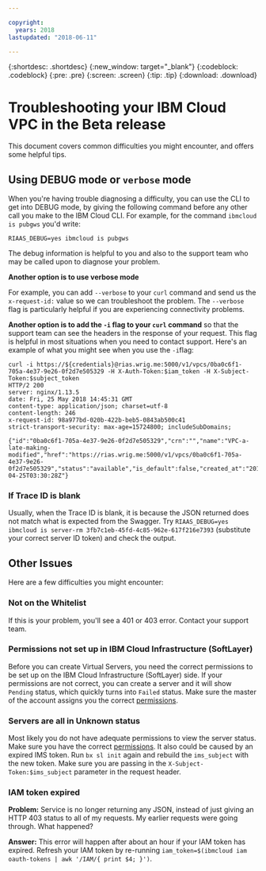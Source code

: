```yaml
---

copyright:
  years: 2018
lastupdated: "2018-06-11"

---
```


{:shortdesc: .shortdesc}
{:new_window: target="_blank"}
{:codeblock: .codeblock}
{:pre: .pre}
{:screen: .screen}
{:tip: .tip}
{:download: .download}

# Troubleshooting your IBM Cloud VPC in the Beta release

This document covers common difficulties you might encounter, and offers some helpful tips.

## Using DEBUG mode or `verbose` mode 

When you're having trouble diagnosing a difficulty, you can use the CLI to get into DEBUG mode, by giving the following command before any other call you make to the IBM Cloud CLI. For example, for the command `ibmcloud is pubgws` you'd write:

```
RIAAS_DEBUG=yes ibmcloud is pubgws
```
The debug information is helpful to you and also to the support team who may be called upon to diagnose your problem.

**Another option is to use verbose mode**

For example, you can add `--verbose` to your `curl` command and send us the `x-request-id:` value so we can troubleshoot the problem. The `--verbose` flag is particularly helpful if you are experiencing connectivity problems.

**Another option is to add the `-i` flag to your `curl` command** so that the support team can see the headers in the response of your request. This flag is helpful in most situations when you need to contact support. Here's an example of what you might see when you use the `-i`flag:

```
curl -i https://${credentials}@rias.wrig.me:5000/v1/vpcs/0ba0c6f1-705a-4e37-9e26-0f2d7e505329 -H X-Auth-Token:$iam_token -H X-Subject-Token:$subject_token
HTTP/2 200 
server: nginx/1.13.5
date: Fri, 25 May 2018 14:45:31 GMT
content-type: application/json; charset=utf-8
content-length: 246
x-request-id: 98a977bd-020b-422b-beb5-0843ab500c41
strict-transport-security: max-age=15724800; includeSubDomains;

{"id":"0ba0c6f1-705a-4e37-9e26-0f2d7e505329","crn":"","name":"VPC-a-late-making-modified","href":"https://rias.wrig.me:5000/v1/vpcs/0ba0c6f1-705a-4e37-9e26-0f2d7e505329","status":"available","is_default":false,"created_at":"2018-04-25T03:30:28Z"}
```


### If Trace ID is blank

Usually, when the Trace ID is blank, it is because the JSON returned does not match what is expected from the Swagger. Try `RIAAS_DEBUG=yes ibmcloud is server-rm 3fb7c1eb-45fd-4c85-962e-617f216e7393` (substitute your correct server ID token) and check the output.

## Other Issues

Here are a few difficulties you might encounter:

### Not on the Whitelist

If this is your problem, you'll see a 401 or 403 error. Contact your support team.

### Permissions not set up in IBM Cloud Infrastructure (SoftLayer)

Before you can create Virtual Servers, you need the correct permissions to be set up on the IBM Cloud Infrastructure (SoftLayer) side. If your permissions are not correct, you can create a server and it will show `Pending` status, which quickly turns into `Failed` status. Make sure the master of the account assigns you the correct [permissions](vpc-user-permissions.html).

### Servers are all in Unknown status

Most likely you do not have adequate permissions to view the server status. Make sure you have the correct [permissions](vpc-user-permissions.html). It also could be caused by an expired IMS token. Run `bx sl init` again and rebuild the `ims_subject` with the new token. Make sure you are passing in the `X-Subject-Token:$ims_subject` parameter in the request header.

### IAM token expired

**Problem:** Service is no longer returning any JSON, instead of just giving an HTTP 403 status to all of my requests.  My earlier requests were going through. What happened?

**Answer:** This error will happen after about an hour if your IAM token has expired. Refresh your IAM token by re-running `iam_token=$(ibmcloud iam oauth-tokens | awk '/IAM/{ print $4; }')`. 


